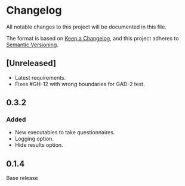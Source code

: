 # Changelog
All notable changes to this project will be documented in this file.

The format is based on [Keep a Changelog](https://keepachangelog.com/en/1.0.0/),
and this project adheres to [Semantic Versioning](https://semver.org/spec/v2.0.0.html).

## [Unreleased]
* Latest requirements.
* Fixes #GH-12 with wrong boundaries for GAD-2 test.

## 0.3.2
### Added
* New executables to take questionnaires.
* Logging option.
* Hide results option.

## 0.1.4
Base release
